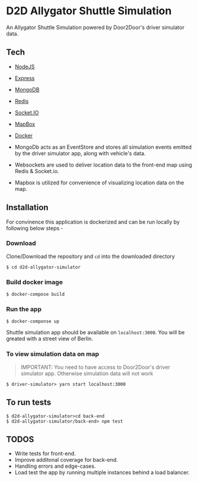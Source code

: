 # D2D Allygator Shuttle Simulation

An Allygator Shuttle Simulation powered by Door2Door's driver simulator data.

## Tech
- [NodeJS ](https://nodejs.org/en/)
- [Express](https://expressjs.com/)
- [MongoDB](https://www.mongodb.com/)
- [Redis](https://redis.io/)
- [Socket.IO](https://socket.io/)
- [MapBox](https://www.mapbox.com/)
- [Docker](https://www.docker.com/)


- MongoDb acts as an EventStore and stores all simulation events emitted by the driver simulator app, along with vehicle's data.
- Websockets are used to deliver location data to the front-end map using Redis & Socket.io.
- Mapbox is utilized for convenience of visualizing location data on the map.

## Installation

For convinence this application is dockerized and can be run locally by following below steps - 

### Download
Clone/Download the repository and `cd` into the downloaded directory

```
$ cd d2d-allygator-simulator
```

### Build docker image
```
$ docker-compose build
```

### Run the app
```
$ docker-componse up
```

Shuttle simulation app should be available on `localhost:3000`. You will be greated with a street view of Berlin.

### To view simulation data on map
> IMPORTANT: You need to have access to Door2Door's driver simulator app. Otherwise simulation data will not work
```
$ driver-simulator> yarn start localhost:3000
```

## To run tests
```
$ d2d-allygator-simulator>cd back-end
$ d2d-allygator-simulator/back-end> npm test
```

## TODOS
- Write tests for front-end.
- Improve additonal coverage for back-end.
- Handling errors and edge-cases.
- Load test the app by running multiple instances behind a load balancer.